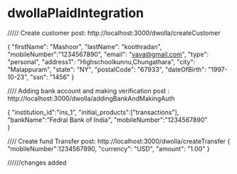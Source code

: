# dwollaPlaidIntegration


///// Create customer 
post: http://localhost:3000/dwolla/createCustomer

 {
  "firstName": "Mashoor",
  "lastName": "koothradan",
  "mobileNumber":"1234567890",
  "email": "vava@gmail.com",
  "type": "personal",
  "address1": "Highschoolkunnu,Chungathara",
  "city": "Malappuram",
  "state": "NY",
  "postalCode": "67933",
  "dateOfBirth": "1997-10-23",
  "ssn": "1456"
}

//// Adding bank account and making verification
post : http://localhost:3000/dwolla/addingBankAndMakingAuth

{
    "institution_id":"ins_1",
    "initial_products":["transactions"],
    "bankName":"Fedral Bank of India",
    "mobileNumber":"1234567890"   
}

//// Create fund Transfer
post: http://localhost:3000/dwolla/createTransfer
{
    "mobileNumber":1234567890,
    "currency": "USD",
    "amount": "1.00"
}

//////changes added
